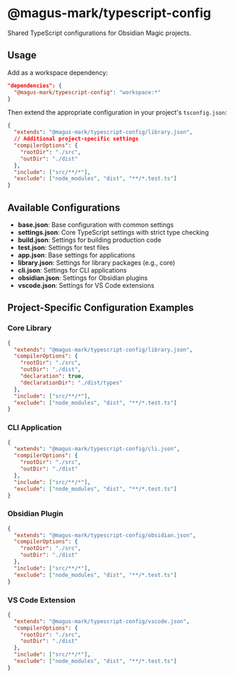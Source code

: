 # @magus-mark/typescript-config

Shared TypeScript configurations for Obsidian Magic projects.

## Usage

Add as a workspace dependency:

```json
"dependencies": {
  "@magus-mark/typescript-config": "workspace:*"
}
```

Then extend the appropriate configuration in your project's `tsconfig.json`:

```json
{
  "extends": "@magus-mark/typescript-config/library.json",
  // Additional project-specific settings
  "compilerOptions": {
    "rootDir": "./src",
    "outDir": "./dist"
  },
  "include": ["src/**/*"],
  "exclude": ["node_modules", "dist", "**/*.test.ts"]
}
```

## Available Configurations

- **base.json**: Base configuration with common settings
- **settings.json**: Core TypeScript settings with strict type checking
- **build.json**: Settings for building production code
- **test.json**: Settings for test files
- **app.json**: Base settings for applications
- **library.json**: Settings for library packages (e.g., core)
- **cli.json**: Settings for CLI applications
- **obsidian.json**: Settings for Obsidian plugins
- **vscode.json**: Settings for VS Code extensions

## Project-Specific Configuration Examples

### Core Library

```json
{
  "extends": "@magus-mark/typescript-config/library.json",
  "compilerOptions": {
    "rootDir": "./src",
    "outDir": "./dist",
    "declaration": true,
    "declarationDir": "./dist/types"
  },
  "include": ["src/**/*"],
  "exclude": ["node_modules", "dist", "**/*.test.ts"]
}
```

### CLI Application

```json
{
  "extends": "@magus-mark/typescript-config/cli.json",
  "compilerOptions": {
    "rootDir": "./src",
    "outDir": "./dist"
  },
  "include": ["src/**/*"],
  "exclude": ["node_modules", "dist", "**/*.test.ts"]
}
```

### Obsidian Plugin

```json
{
  "extends": "@magus-mark/typescript-config/obsidian.json",
  "compilerOptions": {
    "rootDir": "./src",
    "outDir": "./dist"
  },
  "include": ["src/**/*"],
  "exclude": ["node_modules", "dist", "**/*.test.ts"]
}
```

### VS Code Extension

```json
{
  "extends": "@magus-mark/typescript-config/vscode.json",
  "compilerOptions": {
    "rootDir": "./src",
    "outDir": "./dist"
  },
  "include": ["src/**/*"],
  "exclude": ["node_modules", "dist", "**/*.test.ts"]
}
```
